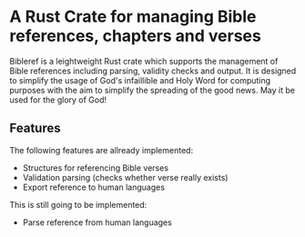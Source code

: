# A Rust Crate for managing Bible references, chapters and verses

Bibleref is a leightweight Rust crate which supports the management of Bible references including parsing, validity checks and output. It is designed to simplify the usage of God's infaillible and Holy Word for computing purposes with the aim to simplify the spreading of the good news.
May it be used for the glory of God!

## Features

The following features are allready implemented:

- Structures for referencing Bible verses
- Validation parsing (checks whether verse really exists)
- Export reference to human languages

This is still going to be implemented:

- Parse reference from human languages